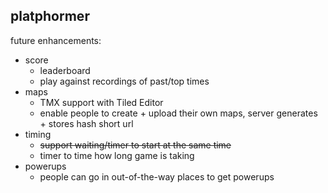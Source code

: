 platphormer
----------------------------------------------------------------
future enhancements:
- score
    - leaderboard
    - play against recordings of past/top times
- maps
    - TMX support with Tiled Editor
    - enable people to create + upload their own maps, server generates + stores hash short url
- timing
    - ~~support waiting/timer to start at the same time~~
    - timer to time how long game is taking
- powerups
    - people can go in out-of-the-way places to get powerups